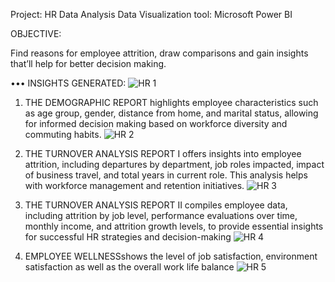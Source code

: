 Project: HR Data Analysis
Data Visualization tool: Microsoft Power BI

OBJECTIVE:

Find reasons for employee attrition, draw comparisons and gain insights that’ll help for better decision making.

••• INSIGHTS GENERATED:
![HR 1](https://github.com/Monday-Ochedi/MeriSKILL-PROJECTS/assets/158220466/f9cde581-4ba0-40a9-9548-91cd24f07718)

1. THE DEMOGRAPHIC REPORT highlights employee characteristics such as age group, gender, distance from home, and marital status, allowing for informed decision making based on workforce diversity and commuting habits.
![HR 2](https://github.com/Monday-Ochedi/MeriSKILL-PROJECTS/assets/158220466/23ad32ca-68a7-4741-827e-95b6e636acbe)

2. THE TURNOVER ANALYSIS REPORT I offers insights into employee attrition, including departures by department, job roles impacted, impact of business travel, and total years in current role. This analysis helps with workforce management and retention initiatives.
![HR 3](https://github.com/Monday-Ochedi/MeriSKILL-PROJECTS/assets/158220466/00b25806-a399-4b83-ba16-1a437b27dd67)

3. THE TURNOVER ANALYSIS REPORT II compiles employee data, including attrition by job level, performance evaluations over time, monthly income, and attrition growth levels, to provide essential insights for successful HR strategies and decision-making
![HR 4](https://github.com/Monday-Ochedi/MeriSKILL-PROJECTS/assets/158220466/90fda5c7-226b-4835-adac-9213565147ac)

4. EMPLOYEE WELLNESSshows the level of job satisfaction, environment satisfaction as well as the overall work life balance
![HR 5](https://github.com/Monday-Ochedi/MeriSKILL-PROJECTS/assets/158220466/bad8caa4-4081-48a9-bc0f-a115ec930a44)
